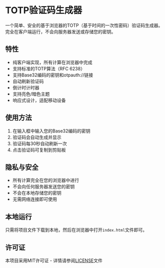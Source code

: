 # TOTP验证码生成器

一个简单、安全的基于浏览器的TOTP（基于时间的一次性密码）验证码生成器。完全在客户端运行，不会向服务器发送或存储您的密钥。

## 特性

- 纯客户端实现，所有计算在浏览器中完成
- 支持标准的TOTP算法（RFC 6238）
- 支持Base32编码的密钥和otpauth://链接
- 自动刷新验证码
- 倒计时计时器
- 支持亮色/暗色主题
- 响应式设计，适配移动设备

## 使用方法

1. 在输入框中输入您的Base32编码的密钥
2. 验证码会自动生成并显示
3. 验证码每30秒自动刷新一次
4. 点击验证码可复制到剪贴板

## 隐私与安全

- 所有计算完全在您的浏览器中进行
- 不会向任何服务器发送您的密钥
- 不会在本地存储您的密钥
- 无需网络连接即可使用

## 本地运行

只需将项目文件下载到本地，然后在浏览器中打开`index.html`文件即可。

## 许可证

本项目采用MIT许可证 - 详情请参阅[LICENSE](LICENSE)文件
